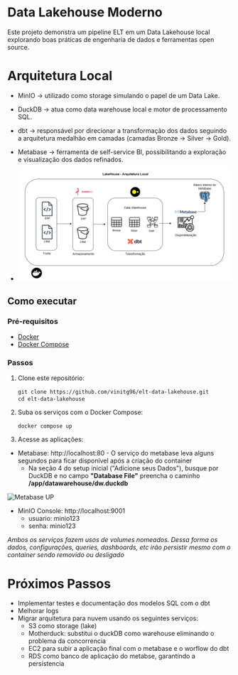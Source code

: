 # Data Lakehouse Moderno
Este projeto demonstra um pipeline ELT em um Data Lakehouse local explorando boas práticas de engenharia de dados e ferramentas open source.
# Arquitetura Local

- MinIO → utilizado como storage simulando o papel de um Data Lake.

- DuckDB → atua como data warehouse local e motor de processamento SQL.

- dbt → responsável por direcionar a transformação dos dados seguindo a arquitetura medalhão em camadas (camadas Bronze → Silver → Gold).

- Metabase → ferramenta de self-service BI, possibilitando a exploração e visualização dos dados refinados.

- ![arquitetura Local](./misc/arquitetura_local.drawio.png)

## Como executar  

### Pré-requisitos  
- [Docker](https://docs.docker.com/get-docker/)  
- [Docker Compose](https://docs.docker.com/compose/install/)  

### Passos  
1. Clone este repositório:

   ```
   git clone https://github.com/vinitg96/elt-data-lakehouse.git
   cd elt-data-lakehouse
2. Suba os serviços com o Docker Compose:
    ```
    docker compose up
3. Acesse as aplicações:
- Metabase: http://localhost:80 - O serviço do metabase leva alguns segundos para ficar disponível após a criação do container
    - Na seção 4 do setup inicial ("Adicione seus Dados"), busque por DuckDB e no campo **"Database File"** preencha o caminho **/app/datawarehouse/dw.duckdb**

![Metabase UP](./misc/metabase_up_video.gif)
- MinIO Console: http://localhost:9001
    - usuario: minio123
    - senha: minio123

*Ambos os serviços fazem usos de volumes nomeados. Dessa forma os dados, configurações, queries, dashboards, etc irão persistir mesmo com o container sendo removido ou desligado*

# Próximos Passos
- Implementar testes e documentação dos modelos SQL com o dbt
- Melhorar logs
- Migrar arquitetura para nuvem usando os seguintes serviços:
    - S3 como storage (lake)
    - Motherduck: substitui o duckDB como warehouse eliminando o problema da concorrencia
    - EC2 para subir a aplicação final com o metabase e o worflow do dbt
    - RDS como banco de aplicação do metabse, garantindo a persistencia
